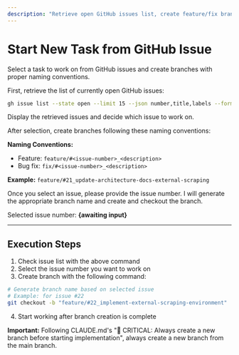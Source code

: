 ```yaml
---
description: "Retrieve open GitHub issues list, create feature/fix branches following CLAUDE.md naming conventions based on selected issue, and start new development tasks"
---
```


# Start New Task from GitHub Issue

Select a task to work on from GitHub issues and create branches with proper naming conventions.

First, retrieve the list of currently open GitHub issues:

```bash
gh issue list --state open --limit 15 --json number,title,labels --format json
```

Display the retrieved issues and decide which issue to work on.

After selection, create branches following these naming conventions:

**Naming Conventions:**

- Feature: `feature/#<issue-number>_<description>`
- Bug fix: `fix/#<issue-number>_<description>`

**Example:** `feature/#21_update-architecture-docs-external-scraping`

Once you select an issue, please provide the issue number. I will generate the appropriate branch
name and create and checkout the branch.

Selected issue number: **{awaiting input}**

---

## Execution Steps

1. Check issue list with the above command
2. Select the issue number you want to work on
3. Create branch with the following command:

```bash
# Generate branch name based on selected issue
# Example: for issue #22
git checkout -b "feature/#22_implement-external-scraping-environment"
```

4. Start working after branch creation is complete

**Important:** Following CLAUDE.md's "🚨 CRITICAL: Always create a new branch before starting
implementation", always create a new branch from the main branch.
